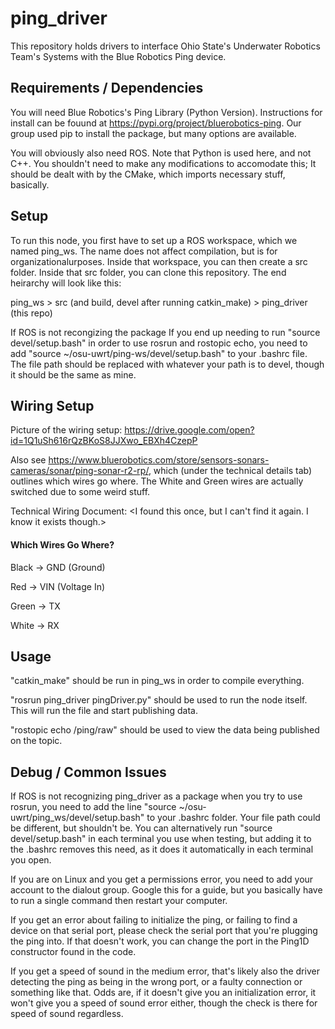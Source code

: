 # ping_driver

This repository holds drivers to interface Ohio State's Underwater Robotics Team's Systems with the Blue Robotics Ping device.

## Requirements / Dependencies

You will need Blue Robotics's Ping Library (Python Version). Instructions for install can be fouund at https://pypi.org/project/bluerobotics-ping. Our group used pip to install the package, but many options are available. 

You will obviously also need ROS. Note that Python is used here, and not C++. You shouldn't need to make any modifications to accomodate this; It should be dealt with by the CMake, which imports necessary stuff, basically. 

## Setup

To run this node, you first have to set up a ROS workspace, which we named ping_ws. The name does not affect compilation, but is for organizationalurposes. Inside that workspace, you can then create a src folder. Inside that src folder, you can clone this repository. The end heirarchy will look like this: 

ping_ws > src (and build, devel after running catkin_make) > ping_driver (this repo)

If ROS is not recongizing the package If you end up needing to run "source devel/setup.bash" in order to use rosrun and rostopic echo, you need to add "source ~/osu-uwrt/ping-ws/devel/setup.bash" to your .bashrc file. The file path should be replaced with whatever your path is to devel, though it should be the same as mine.

## Wiring Setup

Picture of the wiring setup: https://drive.google.com/open?id=1Q1uSh616rQzBKoS8JJXwo_EBXh4CzepP

Also see https://www.bluerobotics.com/store/sensors-sonars-cameras/sonar/ping-sonar-r2-rp/, which (under the technical details tab) outlines which wires go where. The White and Green wires are actually switched due to some weird stuff.

Technical Wiring Document: <I found this once, but I can't find it again. I know it exists though.>

#### Which Wires Go Where?

Black -> GND (Ground) 

Red -> VIN (Voltage In) 

Green -> TX 

White -> RX 

## Usage

"catkin_make" should be run in ping_ws in order to compile everything. 

"rosrun ping_driver pingDriver.py" should be used to run the node itself. This will run the file and start publishing data.

"rostopic echo /ping/raw" should be used to view the data being published on the topic. 

## Debug / Common Issues

If ROS is not recognizing ping_driver as a package when you try to use rosrun, you need to add the line "source ~/osu-uwrt/ping_ws/devel/setup.bash" to your .bashrc folder.  Your file path could be different, but shouldn't be. You can alternatively run "source devel/setup.bash" in each terminal you use when testing, but adding it to the .bashrc removes this need, as it does it automatically in each terminal you open. 

If you are on Linux and you get a permissions error, you need to add your account to the dialout group. Google this for a guide, but you basically have to run a single command then restart your computer.

If you get an error about failing to initialize the ping, or failing to find a device on that serial port, please check the serial port that you're plugging the ping into. If that doesn't work, you can change the port in the Ping1D constructor found in the code. 

If you get a speed of sound in the medium error, that's likely also the driver detecting the ping as being in the wrong port, or a faulty connection or something like that. Odds are, if it doesn't give you an initialization error, it won't give you a speed of sound error either, though the check is there for speed of sound regardless. 




